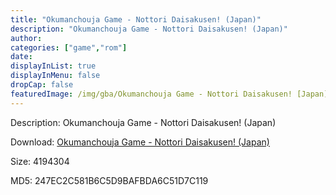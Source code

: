 ```yaml
---
title: "Okumanchouja Game - Nottori Daisakusen! (Japan)"
description: "Okumanchouja Game - Nottori Daisakusen! (Japan)"
author: 
categories: ["game","rom"]
date: 
displayInList: true
displayInMenu: false
dropCap: false
featuredImage: /img/gba/Okumanchouja Game - Nottori Daisakusen! [Japan].jpg
---
```


Description: Okumanchouja Game - Nottori Daisakusen! (Japan)

Download: <a style="text-decoration:underline;" href="https://mega.nz/#!iHZEDAKI!Hl7dCQgU5PXyRbvJhsVfAnEEygzM0rUlsmd_6rFRNzA" target = "_blank" rel = "nofollow" > Okumanchouja Game - Nottori Daisakusen! (Japan)</a>

Size: 4194304

MD5: 247EC2C581B6C5D9BAFBDA6C51D7C119

